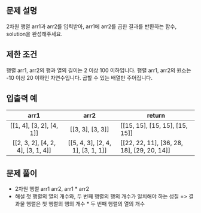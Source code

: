 ## 문제 설명

2차원 행렬 arr1과 arr2를 입력받아, arr1에 arr2를 곱한 결과를 반환하는 함수, solution을 완성해주세요.

## 제한 조건

행렬 arr1, arr2의 행과 열의 길이는 2 이상 100 이하입니다.
행렬 arr1, arr2의 원소는 -10 이상 20 이하인 자연수입니다.
곱할 수 있는 배열만 주어집니다.

## 입출력 예

|               arr1                |               arr2                | return                                     |
| :-------------------------------: | :-------------------------------: | ------------------------------------------ |
|     [[1, 4], [3, 2], [4, 1]]      |         [[3, 3], [3, 3]]          | [[15, 15], [15, 15], [15, 15]]             |
| [[2, 3, 2], [4, 2, 4], [3, 1, 4]] | [[5, 4, 3], [2, 4, 1], [3, 1, 1]] | [[22, 22, 11], [36, 28, 18], [29, 20, 14]] |

## 문제 풀이

- 2차원 행렬 arr1 arr2, arr1 \* arr2
- 해설
  첫 행렬의 열의 개수와, 두 번째 행렬의 행의 개수가 일치해야 하는 성질
  => 결과물 행렬은 첫 행렬의 행의 개수 \* 두 번째 행렬의 열의 개수
